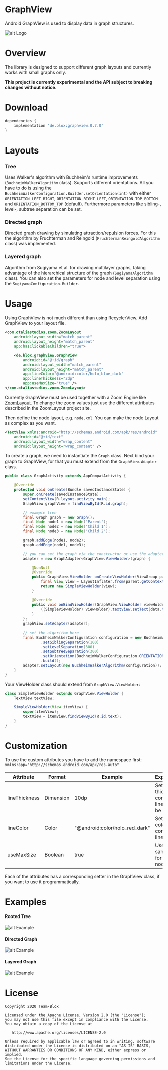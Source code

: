 GraphView
===========

Android GraphView is used to display data in graph structures.

![alt Logo](image/GraphView_logo.png "Graph Logo")

Overview
========
The library is designed to support different graph layouts and currently works with small graphs only.

**This project is currently experimental and the API subject to breaking changes without notice.**


Download
========

```groovy
dependencies {
    implementation 'de.blox:graphview:0.7.0'
}
```
Layouts
======
### Tree
Uses Walker's algorithm with Buchheim's runtime improvements (`BuchheimWalkerAlgorithm` class). Supports different orientations. All you have to do is using the `BuchheimWalkerConfiguration.Builder.setOrientation(int)` with either `ORIENTATION_LEFT_RIGHT`, `ORIENTATION_RIGHT_LEFT`, `ORIENTATION_TOP_BOTTOM` and
`ORIENTATION_BOTTOM_TOP` (default). Furthermore parameters like sibling-, level-, subtree separation can be set.
### Directed graph
Directed graph drawing by simulating attraction/repulsion forces. For this the algorithm by Fruchterman and Reingold (`FruchtermanReingoldAlgorithm` class) was implemented.
### Layered graph
Algorithm from Sugiyama et al. for drawing multilayer graphs, taking advantage of the hierarchical structure of the graph (`SugiyamaAlgorithm` class). You can also set the parameters for node and level separation using the `SugiyamaConfiguration.Builder`.

Usage
======
Using GraphView is not much different than using RecyclerView.
Add GraphView to your layout file.
```xml
<com.otaliastudios.zoom.ZoomLayout
    android:layout_width="match_parent"
    android:layout_height="match_parent"
    app:hasClickableChildren="true">

    <de.blox.graphview.GraphView
        android:id="@+id/graph"
        android:layout_width="match_parent"
        android:layout_height="match_parent"
        app:lineColor="@android:color/holo_blue_dark"
        app:lineThickness="2dp"
        app:useMaxSize="true" />
</com.otaliastudios.zoom.ZoomLayout>
```

Currently GraphView must be used together with a Zoom Engine like [ZoomLayout](https://github.com/natario1/ZoomLayout). To change the zoom values just use the different attributes described in the ZoomLayout project site.

Then define the node layout, e.g. ```node.xml```. You can make the node Layout as complex as you want.
```xml
<TextView xmlns:android="http://schemas.android.com/apk/res/android"
    android:id="@+id/text"
    android:layout_width="wrap_content"
    android:layout_height="wrap_content" />
```

To create a graph, we need to instantiate the `Graph` class. Next bind your graph to GraphView, for that you must extend from the `GraphView.Adapter` class.

```java
public class GraphActivity extends AppCompatActivity {

    @Override
    protected void onCreate(Bundle savedInstanceState) {
        super.onCreate(savedInstanceState);
        setContentView(R.layout.activity_main);
        GraphView graphView = findViewById(R.id.graph);

        // example tree
        final Graph graph = new Graph();
        final Node node1 = new Node("Parent");
        final Node node2 = new Node("Child 1");
        final Node node3 = new Node("Child 2");

        graph.addEdge(node1, node2);
        graph.addEdge(node1, node3);

        // you can set the graph via the constructor or use the adapter.setGraph(Graph) method
        adapter = new GraphAdapter<GraphView.ViewHolder>(graph) {

            @NonNull
            @Override
            public GraphView.ViewHolder onCreateViewHolder(ViewGroup parent, int viewType) {
                final View view = LayoutInflater.from(parent.getContext()).inflate(R.layout.node, parent, false);
                return new SimpleViewHolder(view);
            }

            @Override
            public void onBindViewHolder(GraphView.ViewHolder viewHolder, Object data, int position) {
                ((SimpleViewHolder) viewHolder).textView.setText(data.toString());
            }
        };
        graphView.setAdapter(adapter);
        
        // set the algorithm here
        final BuchheimWalkerConfiguration configuration = new BuchheimWalkerConfiguration.Builder()
                .setSiblingSeparation(100)
                .setLevelSeparation(300)
                .setSubtreeSeparation(300)
                .setOrientation(BuchheimWalkerConfiguration.ORIENTATION_TOP_BOTTOM)
                .build();
        adapter.setLayout(new BuchheimWalkerAlgorithm(configuration));
    }
}
```

Your ViewHolder class should extend from `GraphView.ViewHolder`:
```java
class SimpleViewHolder extends GraphView.ViewHolder {
    TextView textView;

    SimpleViewHolder(View itemView) {
        super(itemView);
        textView = itemView.findViewById(R.id.text);
    }
}
```

Customization
=============

To use the custom attributes you have to add the namespace first: ```
    xmlns:app="http://schemas.android.com/apk/res-auto"```

| Attribute        | Format    | Example                        | Explanation|
|------------------|-----------|--------------------------------|------------|
| lineThickness   | Dimension | 10dp                           | Set how thick the connection lines should be
| lineColor       | Color     | "@android:color/holo_red_dark" | Set the color of the connection lines
| useMaxSize      | Boolean   | true                           | Use the same size for each node

Each of the attributes has a corresponding setter in the GraphView class, if you want to use it programmatically.

Examples
========
#### Rooted Tree
![alt Example](image/Tree.png "Tree Example")

#### Directed Graph
![alt Example](image/Graph.png "Graph Example")

#### Layered Graph
![alt Example](image/LayeredGraph.png "Layered Graph Example")

License
=======

    Copyright 2020 Team-Blox

    Licensed under the Apache License, Version 2.0 (the "License");
    you may not use this file except in compliance with the License.
    You may obtain a copy of the License at

       http://www.apache.org/licenses/LICENSE-2.0

    Unless required by applicable law or agreed to in writing, software
    distributed under the License is distributed on an "AS IS" BASIS,
    WITHOUT WARRANTIES OR CONDITIONS OF ANY KIND, either express or implied.
    See the License for the specific language governing permissions and
    limitations under the License.